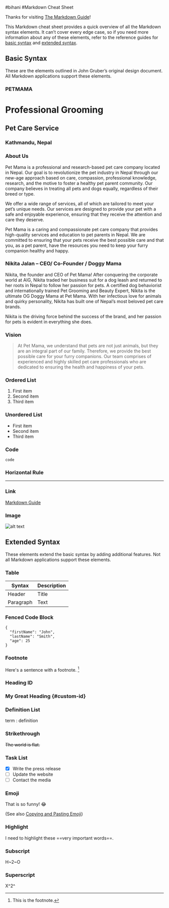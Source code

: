 #bihani
#Markdown Cheat Sheet

Thanks for visiting [The Markdown Guide](https://www.markdownguide.org)!

This Markdown cheat sheet provides a quick overview of all the Markdown syntax elements. It can’t cover every edge case, so if you need more information about any of these elements, refer to the reference guides for [basic syntax](https://www.markdownguide.org/basic-syntax/) and [extended syntax](https://www.markdownguide.org/extended-syntax/).

## Basic Syntax

These are the elements outlined in John Gruber’s original design document. All Markdown applications support these elements.

### PETMAMA

# Professional Grooming 
## Pet Care Service
### Kathmandu, Nepal

### About Us

Pet Mama is a professional and research-based pet care company located in Nepal. Our goal is to revolutionize the pet industry in Nepal through our new-age approach based on care, compassion, professional knowledge, research, and the motive to foster a healthy pet parent community. Our company believes in treating all pets and dogs equally, regardless of their breed or type.

We offer a wide range of services,  all of which are tailored to meet your pet’s unique needs. Our services are designed to provide your pet with a safe and enjoyable experience, ensuring that they receive the attention and care they deserve.

Pet Mama is a caring and compassionate pet care company that provides high-quality services and education to pet parents in Nepal. We are committed to ensuring that your pets receive the best possible care and that you, as a pet parent, have the resources you need to keep your furry companion healthy and happy.

### Nikita Jalan – CEO/ Co-Founder / Doggy Mama

Nikita, the founder and CEO of Pet Mama! After conquering the corporate world at AIG, Nikita traded her business suit for a dog leash and returned to her roots in Nepal to follow her passion for pets. A certified dog behaviorist and internationally trained Pet Grooming and Beauty Expert, Nikita is the ultimate OG Doggy Mama at Pet Mama. With her infectious love for animals and quirky personality, Nikita has built one of Nepal’s most beloved pet care brands.

Nikita is the driving force behind the success of the brand, and her passion for pets is evident in everything she does.

### Vision 

> At Pet Mama, we understand that pets are not just animals, but they are an integral part of our family. Therefore, we provide the best possible care for your furry companions. Our team comprises of experienced and highly skilled pet care professionals who are dedicated to ensuring the health and happiness of your pets.

### Ordered List

1. First item
2. Second item
3. Third item

### Unordered List

- First item
- Second item
- Third item

### Code

`code`

### Horizontal Rule

---

### Link

[Markdown Guide](https://www.markdownguide.org)

### Image

![alt text](https://www.markdownguide.org/assets/images/tux.png)

## Extended Syntax

These elements extend the basic syntax by adding additional features. Not all Markdown applications support these elements.

### Table

| Syntax | Description |
| ----------- | ----------- |
| Header | Title |
| Paragraph | Text |

### Fenced Code Block

```
{
  "firstName": "John",
  "lastName": "Smith",
  "age": 25
}
```

### Footnote

Here's a sentence with a footnote. [^1]

[^1]: This is the footnote.

### Heading ID

### My Great Heading {#custom-id}

### Definition List

term
: definition

### Strikethrough

~~The world is flat.~~

### Task List

- [x] Write the press release
- [ ] Update the website
- [ ] Contact the media

### Emoji

That is so funny! :joy:

(See also [Copying and Pasting Emoji](https://www.markdownguide.org/extended-syntax/#copying-and-pasting-emoji))

### Highlight

I need to highlight these ==very important words==.

### Subscript

H~2~O

### Superscript

X^2^
